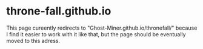 # throne-fall.github.io

This page cureently redirects to "Ghost-Miner.github.io/thronefall/" because I find it easier to work with it like that, but the page should be eventually moved to this adress.

